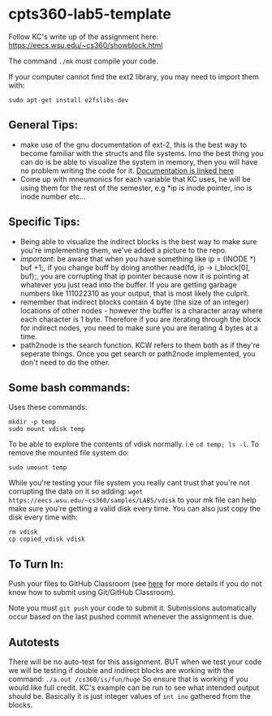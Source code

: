 # cpts360-lab5-template

Follow KC's write up of the assignment here: https://eecs.wsu.edu/~cs360/showblock.html

The command `./mk` must compile your code.

If your computer cannot find the ext2 library, you may need to import them with:
```
sudo apt-get install e2fslibs-dev
```

## General Tips:
- make use of the gnu documentation of ext-2, this is the best way to become familiar with the structs and file systems. Imo the best thing you can do is be able to visualize the system in memory, then you will have no problem writing the code for it. [Documentation is linked here](https://www.nongnu.org/ext2-doc/ext2.html)
- Come up with mneumonics for each variable that KC uses, he will be using them for the rest of the semester, e.g *ip is inode pointer, ino is inode number etc...

## Specific Tips:
- Being able to visualize the indirect blocks is the best way to make sure you're implementing them, we've added a picture to the repo.
- *important*: be aware that when you have something like ip = (INODE *) buf +1;, if you change buff by doing another read(fd, ip -> i_block[0], buf);, you are corrupting that ip pointer because now it is pointing at whatever you just read into the buffer. If you are getting garbage numbers like 111022310 as your output, that is most likely the culprit. 
- remember that indirect blocks contain 4 byte (the size of an integer) locations of other nodes - however the buffer is a character array where each character is 1 byte. Therefore if you are iterating through the block for indirect nodes, you need to make sure you are iterating 4 bytes at a time. 
- path2node is the search function. KCW refers to them both as if they're seperate things. Once you get search or path2node implemented, you don't need to do the other. 

## Some bash commands:
Uses these commands:
```
mkdir -p temp
sudo mount vdisk temp
``` 
To be able to explore the contents of vdisk normally. i.e `cd temp; ls -l`.
To remove the mounted file system do:
```
sudo umount temp
``` 

While you're testing your file system you really cant trust that you're not corrupting the data on it so adding:
`wget https://eecs.wsu.edu/~cs360/samples/LAB5/vdisk`
to your mk file can help make sure you're getting a valid disk every time. You can also just copy the disk every time with:
```
rm vdisk
cp copied_vdisk vdisk
```


## To Turn In:
Push your files to GitHub Classroom (see [here](https://eecs.wsu.edu/~cs360/ta_resources/howto-linux-cmds.html) for more details if you do not know how to submit using Git/GitHub Classroom).

Note you must `git push` your code to submit it. Submissions automatically occur based on the last pushed commit whenever the assignment is due.

## Autotests
There will be no auto-test for this assignment. BUT when we test your code we will be testing if double and indirect blocks are working with the command:
```./a.out /cs360/is/fun/huge```
So ensure that is working if you would like full credit. KC's example can be run to see what intended output should be. Basically it is just integer values of `int ino` gathered from the blocks.
